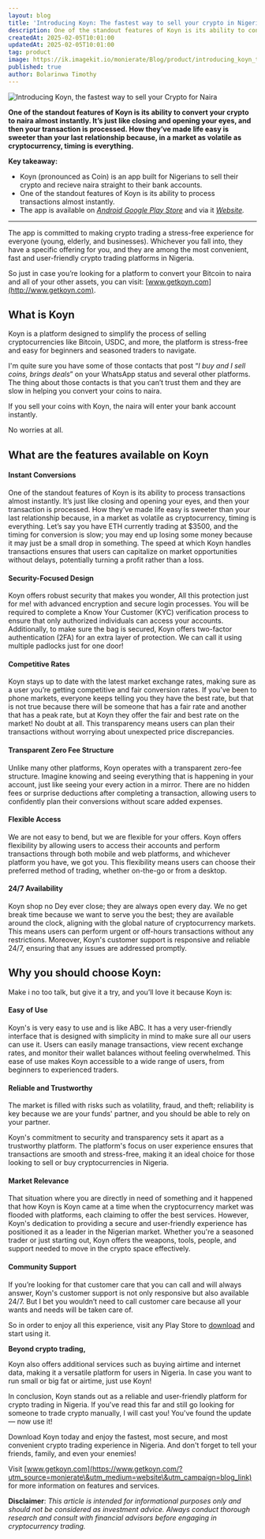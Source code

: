 ```yaml
---
layout: blog
title: 'Introducing Koyn: The fastest way to sell your crypto in Nigeria'
description: One of the standout features of Koyn is its ability to convert your crypto to naira almost instantly. It’s just like closing and opening your eyes, and then your transaction is processed. How they’ve made life easy is sweeter than your last relationship because, in a market as volatile as cryptocurrency, timing is everything.
createdAt: 2025-02-05T10:01:00
updatedAt: 2025-02-05T10:01:00
tag: product
image: https://ik.imagekit.io/monierate/Blog/product/introducing_koyn_the_fastest_way_to_sell_your_crypto_for_naira.webp?updatedAt=1738744048226
published: true
author: Bolarinwa Timothy
---
```

![Introducing Koyn, the fastest way to sell your Crypto for Naira](https://ik.imagekit.io/monierate/Blog/product/introducing_koyn_the_fastest_way_to_sell_your_crypto_for_naira.webp?updatedAt=1738744048226)

**One of the standout features of Koyn is its ability to convert your crypto to naira almost instantly. It’s just like closing and opening your eyes, and then your transaction is processed. How they’ve made life easy is sweeter than your last relationship because, in a market as volatile as cryptocurrency, timing is everything.**

**Key takeaway:**
- Koyn (pronounced as Coin) is an app built for Nigerians to sell their crypto and recieve naira straight to their bank accounts.
- One of the standout features of Koyn is its ability to process transactions almost instantly.
- The app is available on [_Android Google Play Store_](https://play.google.com/store/apps/details?id=com.app.koyn) and via it [_Website_](https://app.getkoyn.com/)_._ 

---
The app is committed to making crypto trading a stress-free experience for everyone (young, elderly, and businesses). Whichever you fall into, they have a specific offering for you, and they are among the most convenient, fast and user-friendly crypto trading platforms in Nigeria.

So just in case you’re looking for a platform to convert your Bitcoin to naira and all of your other assets, you can visit: [www.getkoyn.com](http://www.getkoyn.com).

## What is Koyn

Koyn is a platform designed to simplify the process of selling cryptocurrencies like Bitcoin, USDC, and more, the platform is stress-free and easy for beginners and seasoned traders to navigate.

I'm quite sure you have some of those contacts that post “_I buy and I sell coins, brings deals_” on your WhatsApp status and several other platforms. The thing about those contacts is that you can’t trust them and they are slow in helping you convert your coins to naira.

If you sell your coins with Koyn, the naira will enter your bank account instantly.

No worries at all.

## What are the features available on Koyn

#### Instant Conversions
One of the standout features of Koyn is its ability to process transactions almost instantly. It’s just like closing and opening your eyes, and then your transaction is processed. How they’ve made life easy is sweeter than your last relationship because, in a market as volatile as cryptocurrency, timing is everything. Let’s say you have ETH currently trading at $3500, and the timing for conversion is slow; you may end up losing some money because it may just be a small drop in something. The speed at which Koyn handles transactions ensures that users can capitalize on market opportunities without delays, potentially turning a profit rather than a loss.

#### Security-Focused Design
Koyn offers robust security that makes you wonder, All this protection just for me! with advanced encryption and secure login processes. You will be required to complete a Know Your Customer (KYC) verification process to ensure that only authorized individuals can access your accounts. Additionally, to make sure the bag is secured, Koyn offers two-factor authentication (2FA) for an extra layer of protection. We can call it using multiple padlocks just for one door!


#### Competitive Rates
Koyn stays up to date with the latest market exchange rates, making sure as a user you’re getting competitive and fair conversion rates. If you’ve been to phone markets, everyone keeps telling you they have the best rate, but that is not true because there will be someone that has a fair rate and another that has a peak rate, but at Koyn they offer the fair and best rate on the market! No doubt at all. This transparency means users can plan their transactions without worrying about unexpected price discrepancies.

#### Transparent Zero Fee Structure
Unlike many other platforms, Koyn operates with a transparent zero-fee structure. Imagine knowing and seeing everything that is happening in your account, just like seeing your every action in a mirror. There are no hidden fees or surprise deductions after completing a transaction, allowing users to confidently plan their conversions without scare added expenses.

#### Flexible Access
We are not easy to bend, but we are flexible for your offers. Koyn offers flexibility by allowing users to access their accounts and perform transactions through both mobile and web platforms, and whichever platform you have, we got you. This flexibility means users can choose their preferred method of trading, whether on-the-go or from a desktop.


#### 24/7 Availability
Koyn shop no Dey ever close; they are always open every day. We no get break time because we want to serve you the best; they are available around the clock, aligning with the global nature of cryptocurrency markets. This means users can perform urgent or off-hours transactions without any restrictions. Moreover, Koyn's customer support is responsive and reliable 24/7, ensuring that any issues are addressed promptly.

## Why you should choose Koyn:

Make i no too talk, but give it a try, and you’ll love it because Koyn is: 

#### Easy of Use
Koyn's is very easy to use and is like ABC. It has a very user-friendly interface that is designed with simplicity in mind to make sure all our users can use it. Users can easily manage transactions, view recent exchange rates, and monitor their wallet balances without feeling overwhelmed. This ease of use makes Koyn accessible to a wide range of users, from beginners to experienced traders.

#### Reliable and Trustworthy 
The market is filled with risks such as volatility, fraud, and theft; reliability is key because we are your funds' partner, and you should be able to rely on your partner. 

Koyn's commitment to security and transparency sets it apart as a trustworthy platform. The platform's focus on user experience ensures that transactions are smooth and stress-free, making it an ideal choice for those looking to sell or buy cryptocurrencies in Nigeria.

#### Market Relevance
That situation where you are directly in need of something and it happened that how Koyn is Koyn came at a time when the cryptocurrency market was flooded with platforms, each claiming to offer the best services. However, Koyn's dedication to providing a secure and user-friendly experience has positioned it as a leader in the Nigerian market. Whether you're a seasoned trader or just starting out, Koyn offers the weapons, tools, people, and support needed to move in the crypto space effectively.


#### Community Support
If you’re looking for that customer care that you can call and will always answer, Koyn's customer support is not only responsive but also available 24/7. But I bet you wouldn’t need to call customer care because all your wants and needs will be taken care of.

So in order to enjoy all this experience, visit any Play Store to [download](https://play.google.com/store/apps/details?id=com.app.koyn) and start using it.

**Beyond crypto trading,** 

Koyn also offers additional services such as buying airtime and internet data, making it a versatile platform for users in Nigeria. In case you want to run small or big fat or airtime, just use Koyn!

In conclusion, Koyn stands out as a reliable and user-friendly platform for crypto trading in Nigeria. If you've read this far and still go looking for someone to trade crypto manually, I will cast you! You've found the update— now use it!

Download Koyn today and enjoy the fastest, most secure, and most convenient crypto trading experience in Nigeria. And don't forget to tell your friends, family, and even your enemies!

Visit [www.getkoyn.com](https://www.getkoyn.com/?utm_source=monierate\&utm_medium=website\&utm_campaign=blog_link) for more information on features and services.

**Disclaimer**: _This article is intended for informational purposes only and should not be considered as investment advice. Always conduct thorough research and consult with financial advisors before engaging in cryptocurrency trading._
